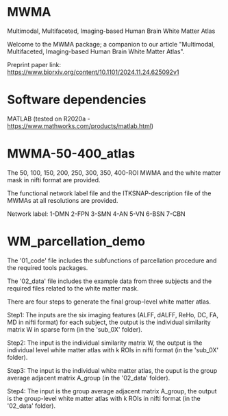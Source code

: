 # MWMA
Multimodal, Multifaceted, Imaging-based Human Brain White Matter Atlas

Welcome to the MWMA package; a companion to our article "Multimodal, Multifaceted, Imaging-based Human Brain White Matter Atlas".

Preprint paper link: https://www.biorxiv.org/content/10.1101/2024.11.24.625092v1

# Software dependencies
MATLAB (tested on R2020a - https://www.mathworks.com/products/matlab.html)

# MWMA-50-400_atlas
The 50, 100, 150, 200, 250, 300, 350, 400-ROI MWMA and the white matter mask in nifti format are provided.

The functional network label file and the ITKSNAP-description file of the MWMAs at all resolutions are provided.

Network label: 1-DMN 2-FPN 3-SMN 4-AN 5-VN 6-BSN 7-CBN

# WM_parcellation_demo
The '01_code' file includes the subfunctions of parcellation procedure and the required tools packages.

The '02_data' file includes the example data from three subjects and the required files related to the white matter mask.

There are four steps to generate the final group-level white matter atlas.

Step1: The inputs are the six imaging features (ALFF, dALFF, ReHo, DC, FA, MD in nifti format) for each subject, the output is the individual similarity matrix W in sparse form (in the 'sub_0X' folder).

Step2: The input is the individual similarity matrix W, the output is the individual level white matter atlas with k ROIs in nifti format (in the 'sub_0X' folder).

Step3: The input is the individual white matter atlas, the ouput is the group average adjacent matrix A_group (in the '02_data' folder).

Step4: The input is the group average adjacent matrix A_group, the output is the group-level white matter atlas with k ROIs in nifti format (in the '02_data' folder).
